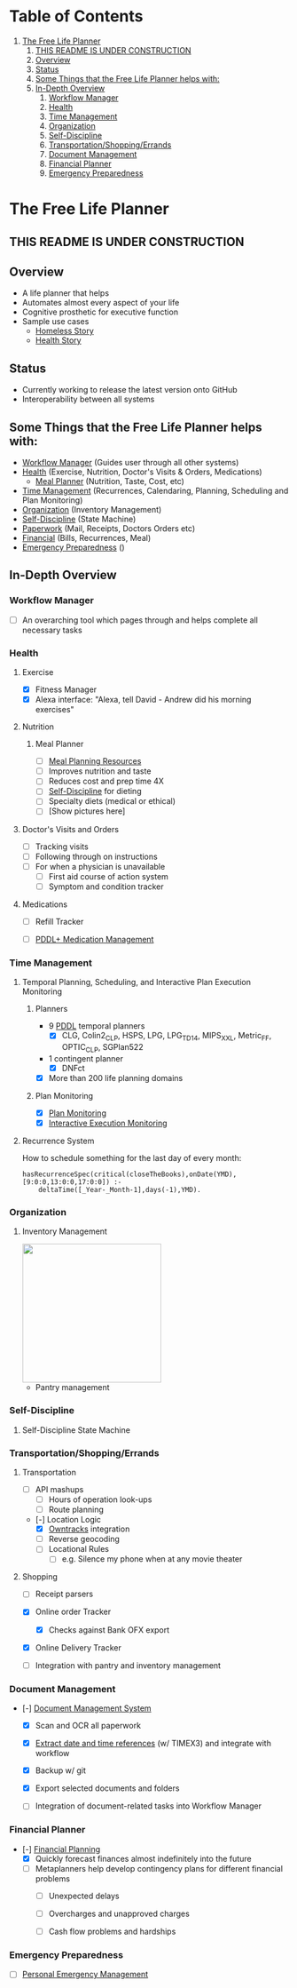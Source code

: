 
# Table of Contents

1.  [The Free Life Planner](#org611e319)
    1.  [THIS README IS UNDER CONSTRUCTION](#orgbb09728)
    2.  [Overview](#org69e4595)
    3.  [Status](#org1b25d59)
    4.  [Some Things that the Free Life Planner helps with:](#org98bb207)
    5.  [In-Depth Overview](#org0759052)
        1.  [Workflow Manager](#orga3d6003)
        2.  [Health](#org80e64e1)
        3.  [Time Management](#org60ca3c5)
        4.  [Organization](#org9b188e6)
        5.  [Self-Discipline](#orgd26c722)
        6.  [Transportation/Shopping/Errands](#orgdc0ceb6)
        7.  [Document Management](#org8aae22a)
        8.  [Financial Planner](#orgea4c29e)
        9.  [Emergency Preparedness](#orgc519b2d)


<a id="org611e319"></a>

# The Free Life Planner


<a id="orgbb09728"></a>

## THIS README IS UNDER CONSTRUCTION


<a id="org69e4595"></a>

## Overview

-   A life planner that helps
-   Automates almost every aspect of your life
-   Cognitive prosthetic for executive function
-   Sample use cases
    -   [Homeless Story](https://frdcsa.org/~andrewdo/writings/homeless-story.html)
    -   [Health Story](https://frdcsa.org/~andrewdo/writings/health-story.html)


<a id="org1b25d59"></a>

## Status

-   Currently working to release the latest version onto GitHub
-   Interoperability between all systems


<a id="org98bb207"></a>

## Some Things that the Free Life Planner helps with:

-   [Workflow Manager](#orga3d6003) (Guides user through all other systems)
-   [Health](#org80e64e1) (Exercise, Nutrition, Doctor's Visits & Orders, Medications)
    -   [Meal Planner](#orga5551e6) (Nutrition, Taste, Cost, etc)
-   [Time Management](#org60ca3c5) (Recurrences, Calendaring, Planning, Scheduling and Plan Monitoring)
-   [Organization](#org9b188e6) (Inventory Management)
-   [Self-Discipline](#orgd26c722) (State Machine)
-   [Paperwork](#org8aae22a) (Mail, Receipts, Doctors Orders etc)
-   [Financial](#orgea4c29e) (Bills, Recurrences, Meal)
-   [Emergency Preparedness](#orgc519b2d) ()


<a id="org0759052"></a>

## In-Depth Overview


<a id="orga3d6003"></a>

### Workflow Manager

-   [ ] An overarching tool which pages through and helps complete all necessary tasks


<a id="org80e64e1"></a>

### Health

1.  Exercise

    -   [X] Fitness Manager
    -   [X] Alexa interface: "Alexa, tell David - Andrew did his morning exercises"

2.  Nutrition

    1.  Meal Planner
    
        -   [ ] [Meal Planning Resources](https://frdcsa.org/~andrewdo/WebWiki/MealPlanningResources.html)
        -   [ ] Improves nutrition and taste
        -   [ ] Reduces cost and prep time 4X
        -   [ ] [Self-Discipline](#orgd26c722) for dieting
        -   [ ] Specialty diets (medical or ethical)
        -   [ ] [Show pictures here]

3.  Doctor's Visits and Orders

    -   [ ] Tracking visits
    -   [ ] Following through on instructions
    -   [ ] For when a physician is unavailable
        -   [ ] First aid course of action system
        -   [ ] Symptom and condition tracker

4.  Medications

    -   [ ] Refill Tracker
    -   [ ] [PDDL+ Medication Management](https://github.com/fareskalaboud/PDDLPlusBenchmarkDomains)


<a id="org60ca3c5"></a>

### Time Management

1.  Temporal Planning, Scheduling, and Interactive Plan Execution Monitoring

    1.  Planners
    
        -   9 [PDDL](https://en.wikipedia.org/wiki/Planning_Domain_Definition_Language) temporal planners
            -   [X] CLG, Colin2<sub>CLP</sub>, HSPS, LPG, LPG<sub>TD</sub><sub>1</sub><sub>4</sub>, MIPS<sub>XXL</sub>, Metric<sub>FF</sub>, OPTIC<sub>CLP</sub>, SGPlan522
        -   1 contingent planner
            -   [X] DNFct
        -   [X] More than 200 life planning domains
    
    2.  Plan Monitoring
    
        -   [X] [Plan Monitoring](https://github.com/aindilis/plan-monitor#readme)
        -   [X] [Interactive Execution Monitoring](https://frdcsa.org/~andrewdo/iem2-3.mp4)

2.  Recurrence System

    How to schedule something for the last day of every month:
    
        hasRecurrenceSpec(critical(closeTheBooks),onDate(YMD),[9:0:0,13:0:0,17:0:0]) :-
        	deltaTime([_Year-_Month-1],days(-1),YMD).


<a id="org9b188e6"></a>

### Organization

1.  Inventory Management

    <img src="https://frdcsa.org/~andrewdo/projects/flp-screencaps/14.jpg" width="250px">
    
    -   Pantry management


<a id="orgd26c722"></a>

### Self-Discipline

1.  Self-Discipline State Machine


<a id="orgdc0ceb6"></a>

### Transportation/Shopping/Errands

1.  Transportation

    -   [ ] API mashups
        -   [ ] Hours of operation look-ups
        -   [ ] Route planning
    -   [-] Location Logic
        -   [X] [Owntracks](https://owntracks.org/) integration
        -   [ ] Reverse geocoding
        -   [ ] Locational Rules
            -   [ ] e.g. Silence my phone when at any movie theater

2.  Shopping

    -   [ ] Receipt parsers
    -   [X] Online order Tracker
        -   [X] Checks against Bank OFX export
    -   [X] Online Delivery Tracker
    -   [ ] Integration with pantry and inventory management


<a id="org8aae22a"></a>

### Document Management

-   [-] [Document Management System](https://frdcsa.org/~andrewdo/projects/paperless-office/)
    -   [X] Scan and OCR all paperwork
    -   [X] [Extract date and time references](https://frdcsa.org/~andrewdo/projects/flp-screencaps/01.jpg) (w/ TIMEX3) and integrate with workflow
    -   [X] Backup w/ git
    -   [X] Export selected documents and folders
    -   [ ] Integration of document-related tasks into Workflow Manager


<a id="orgea4c29e"></a>

### Financial Planner

-   [-] [Financial Planning](https://github.com/aindilis/financial-planning#readme)
    -   [X] Quickly forecast finances almost indefinitely into the future
    -   [ ] Metaplanners help develop contingency plans for different financial problems
        -   [ ] Unexpected delays
        -   [ ] Overcharges and unapproved charges
        -   [ ] Cash flow problems and hardships


<a id="orgc519b2d"></a>

### Emergency Preparedness

-   [ ] [Personal Emergency Management](https://frdcsa.org/~andrewdo/ontolog-20220410-reduced.mp4)

